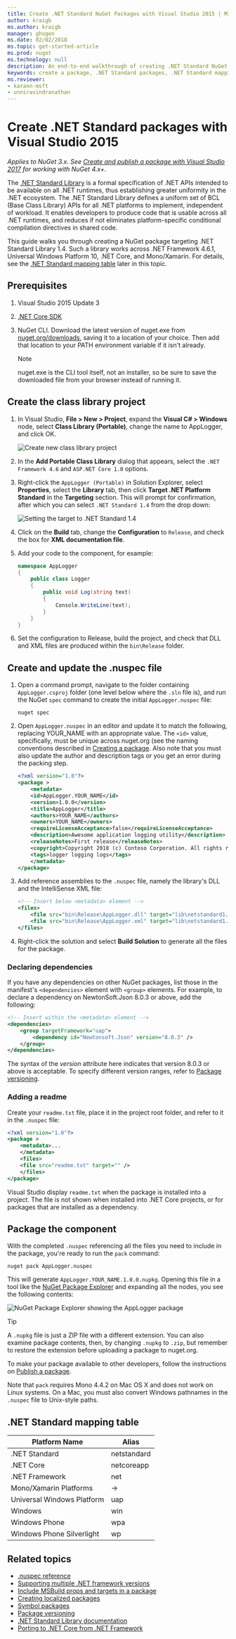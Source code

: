 ```yaml
---
title: Create .NET Standard NuGet Packages with Visual Studio 2015 | Microsoft Docs
author: kraigb
ms.author: kraigb
manager: ghogen
ms.date: 02/02/2018
ms.topic: get-started-article
ms.prod: nuget
ms.technology: null
description: An end-to-end walkthrough of creating .NET Standard NuGet packages using NuGet 3.x and Visual Studio 2015.
keywords: create a package, .NET Standard packages, .NET Standard mapping table
ms.reviewer:
- karann-msft
- unniravindranathan
---
```


# Create .NET Standard packages with Visual Studio 2015

*Applies to NuGet 3.x. See [Create and publish a package with Visual Studio 2017](../quickstart/create-and-publish-a-package-using-visual-studio.md) for working with NuGet 4.x+.*

The [.NET Standard Library](/dotnet/articles/standard/library) is a formal specification of .NET APIs intended to be available on all .NET runtimes, thus establishing greater uniformity in the .NET ecosystem. The .NET Standard Library defines a uniform set of BCL (Base Class Library) APIs for all .NET platforms to implement, independent of workload. It enables developers to produce code that is usable across all .NET runtimes, and reduces if not eliminates platform-specific conditional compilation directives in shared code.

This guide walks you through creating a NuGet package targeting .NET Standard Library 1.4. Such a library works across .NET Framework 4.6.1, Universal Windows Platform 10, .NET Core, and Mono/Xamarin. For details, see the [.NET Standard mapping table](#net-standard-mapping-table) later in this topic.

## Prerequisites

1. Visual Studio 2015 Update 3
1. [.NET Core SDK](https://www.microsoft.com/net/download/)
1. NuGet CLI. Download the latest version of nuget.exe from [nuget.org/downloads](https://nuget.org/downloads), saving it to a location of your choice. Then add that location to your PATH environment variable if it isn't already.

    > [!Note]
    > nuget.exe is the CLI tool itself, not an installer, so be sure to save the downloaded file from your browser instead of running it.

## Create the class library project

1. In Visual Studio, **File > New > Project**, expand the **Visual C# > Windows** node, select **Class Library (Portable)**, change the name to AppLogger, and click OK.

    ![Create new class library project](media/NetStandard-NewProject.png)

1. In the **Add Portable Class Library** dialog that appears, select the `.NET Framework 4.6` and `ASP.NET Core 1.0` options.

1. Right-click the `AppLogger (Portable)` in Solution Explorer, select **Properties**, select the **Library** tab, then click **Target .NET Platform Standard** in the **Targeting** section. This will prompt for confirmation, after which you can select `.NET Standard 1.4` from the drop down:

    ![Setting the target to .NET Standard 1.4](media/NetStandard-ChangeTarget.png)

1. Click on the **Build** tab, change the **Configuration** to `Release`, and check the box for **XML documentation file**.

1. Add your code to the component, for example:

    ```cs
    namespace AppLogger
    {
        public class Logger
        {
            public void Log(string text)
            {
                Console.WriteLine(text);
            }
        }
    }
    ```

1. Set the configuration to Release, build the project, and check that DLL and XML files are produced within the `bin\Release` folder.

## Create and update the .nuspec file

1. Open a command prompt, navigate to the folder containing `AppLogger.csproj` folder (one level below where the `.sln` file is), and run the NuGet `spec` command to create the initial `AppLogger.nuspec` file:

    ```cli
    nuget spec
    ```

1. Open `AppLogger.nuspec` in an editor and update it to match the following, replacing YOUR_NAME with an appropriate value. The `<id>` value, specifically, must be unique across nuget.org (see the naming conventions described in [Creating a package](../create-packages/creating-a-package.md#choosing-a-unique-package-identifier-and-setting-the-version-number). Also note that you must also update the author and description tags or you get an error during the packing step.

    ```xml
    <?xml version="1.0"?>
    <package >
        <metadata>
        <id>AppLogger.YOUR_NAME</id>
        <version>1.0.0</version>
        <title>AppLogger</title>
        <authors>YOUR_NAME</authors>
        <owners>YOUR_NAME</owners>
        <requireLicenseAcceptance>false</requireLicenseAcceptance>
        <description>Awesome application logging utility</description>
        <releaseNotes>First release</releaseNotes>
        <copyright>Copyright 2018 (c) Contoso Corporation. All rights reserved.</copyright>
        <tags>logger logging logs</tags>
        </metadata>
    </package>
    ```

1. Add reference assemblies to the `.nuspec` file, namely the library's DLL and the IntelliSense XML file:

    ```xml
    <!-- Insert below <metadata> element -->
    <files>
        <file src="bin\Release\AppLogger.dll" target="lib\netstandard1.4\AppLogger.dll" />
        <file src="bin\Release\AppLogger.xml" target="lib\netstandard1.4\AppLogger.xml" />
    </files>
    ```

1. Right-click the solution and select **Build Solution** to generate all the files for the package.

### Declaring dependencies

If you have any dependencies on other NuGet packages, list those in the manifest's `<dependencies>` element with `<group>` elements. For example, to declare a dependency on NewtonSoft.Json 8.0.3 or above, add the following:

```xml
<!-- Insert within the <metadata> element -->
<dependencies>
    <group targetFramework="uap">
        <dependency id="Newtonsoft.Json" version="8.0.3" />
    </group>
</dependencies>
```

The syntax of the *version* attribute here indicates that version 8.0.3 or above is acceptable. To specify different version ranges, refer to [Package versioning](../reference/package-versioning.md).

### Adding a readme

Create your `readme.txt` file, place it in the project root folder, and refer to it in the `.nuspec` file:

```xml
<?xml version="1.0"?>
<package >
    <metadata>...
    </metadata>
    <files>
    <file src="readme.txt" target="" />
    </files>
</package>
```

Visual Studio display `readme.txt` when the package is installed into a project. The file is not shown when installed into .NET Core projects, or for packages that are installed as a dependency.

## Package the component

With the completed `.nuspec` referencing all the files you need to include in the package, you're ready to run the `pack` command:

```cli
nuget pack AppLogger.nuspec
```

This will generate `AppLogger.YOUR_NAME.1.0.0.nupkg`. Opening this file in a tool like the [NuGet Package Explorer](https://github.com/NuGetPackageExplorer/NuGetPackageExplorer) and expanding all the nodes, you see the following contents:

![NuGet Package Explorer showing the AppLogger package](media/NetStandard-PackageExplorer.png)

> [!Tip]
> A `.nupkg` file is just a ZIP file with a different extension. You can also examine package contents, then, by changing `.nupkg` to `.zip`, but remember to restore the extension before uploading a package to nuget.org.

To make your package available to other developers, follow the instructions on [Publish a package](../create-packages/publish-a-package.md).

Note that `pack` requires Mono 4.4.2 on Mac OS X and does not work on Linux systems. On a Mac, you must also convert Windows pathnames in the `.nuspec` file to Unix-style paths.

## .NET Standard mapping table

| Platform Name | Alias |
| --- | --- |
| .NET Standard | netstandard | 1.0 | 1.1 | 1.2 | 1.3 | 1.4 | 1.5 | 1.6 |
| .NET Core | netcoreapp | &#x2192; | &#x2192; | &#x2192; | &#x2192; | &#x2192; | &#x2192; | 1.0 |
| .NET Framework | net | 4.5 | 4.5.1 | 4.6 | 4.6.1 | 4.6.2 | 4.6.3 |
| Mono/Xamarin Platforms | &#x2192; | &#x2192; | &#x2192; | &#x2192; | &#x2192; | &#x2192; |
| Universal Windows Platform | uap | &#x2192; | &#x2192; | &#x2192; | &#x2192; |10.0 |
| Windows | win| &#x2192; | 8.0 | 8.1 |
| Windows Phone | wpa| &#x2192;| &#x2192; | 8.1 |
| Windows Phone Silverlight | wp | 8.0 |

## Related topics

- [.nuspec reference](../reference/nuspec.md)
- [Supporting multiple .NET framework versions](../create-packages/supporting-multiple-target-frameworks.md)
- [Include MSBuild props and targets in a package](../create-packages/creating-a-package.md#including-msbuild-props-and-targets-in-a-package)
- [Creating localized packages](../create-packages/creating-localized-packages.md)
- [Symbol packages](../create-packages/symbol-packages.md)
- [Package versioning](../reference/package-versioning.md)
- [.NET Standard Library documentation](/dotnet/articles/standard/library)
- [Porting to .NET Core from .NET Framework](/dotnet/articles/core/porting/index)

